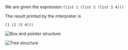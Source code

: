 We are given the expression `(list 1 (list 2 (list 3 4)))`

The result printed by the interpreter is

`(1 (2 (3 4)))`

![Box and pointer structure](Chapter2/images/E2_24_1)

![Tree structure](Chapter2/images/E2_24_2)
